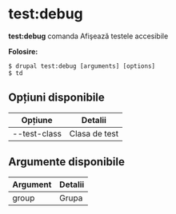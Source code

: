 # test:debug
**test:debug** comanda Afişează testele accesibile

**Folosire:**
```
$ drupal test:debug [arguments] [options] 
$ td  
```

## Opțiuni disponibile
Opțiune | Detalii
-------|-------------
--test-class | Clasa de test

## Argumente disponibile
Argument | Detalii
---------|-------------
group | Grupa
